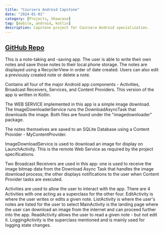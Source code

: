 ```yaml
---
title: "Coursera Android Capstone"
date: "2024-01-01"
category: [Projects, Showcase]
tag: [mobile, android, kotlin]
description: Capstone project for Coursera Android specialization.
---
```

## [GitHub Repo](https://github.com/DBerry07/VanderbiltCapstone_Kotlin)

This is a note-taking and -saving app. The user is able to write their own notes and save those notes to their local phone storage. The notes are displayed using a RecyclerView in order of date created. Users can also edit a previously created note or delete a note.

Contains all four of the major Android app components - Activities, Broadcast Receivers, Services, and Content Providers. This version of the app is written in Kotlin.

The WEB SERVICE implemented in this app is a simple image download. The ImageDownloaderService runs the DownloadAsyncTask that downloads the image. Both files are found under the "imagedownloader" package.

The notes themselves are saved to an SQLite Database using a Content Provider - MyContentProvider.

ImageDownloadService is used to download an image for display on LaunchActivity. This is the remote Web Service as required by the project specifications.

Two Broadcast Receivers are used in this app: one is used to receive the image bitmap data from the Download Async Task that handles the image download process; the other displays notifications to the user when Content Provider tasks are executed.

Activities are used to allow the user to interact with the app. There are 4 Activities with one acting as a superclass for the other four. EditActivity is where the user writes or edits a given note. ListActivity is where the user's notes are listed for the user to select MainActivity is the landing page where the user can download an image from the internet and can proceed further into the app. ReadActivity allows the user to read a given note - but not edit it. LoggingActivity is the superclass mentioned and is mainly used for logging state changes.